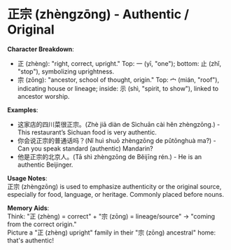 # **正宗 (zhèngzōng) - Authentic / Original**

**Character Breakdown**:  
- 正 (zhèng): "right, correct, upright." Top: 一 (yī, "one"); bottom: 止 (zhǐ, "stop"), symbolizing uprightness.  
- 宗 (zōng): "ancestor, school of thought, origin." Top: 宀 (mián, "roof"), indicating house or lineage; inside: 示 (shì, "spirit, to show"), linked to ancestor worship.

**Examples**:  
- 这家店的四川菜很正宗。(Zhè jiā diàn de Sìchuān cài hěn zhèngzōng.) - This restaurant’s Sichuan food is very authentic.  
- 你会说正宗的普通话吗？(Nǐ huì shuō zhèngzōng de pǔtōnghuà ma?) - Can you speak standard (authentic) Mandarin?  
- 他是正宗的北京人。(Tā shì zhèngzōng de Běijīng rén.) - He is an authentic Beijinger.

**Usage Notes**:  
正宗 (zhèngzōng) is used to emphasize authenticity or the original source, especially for food, language, or heritage. Commonly placed before nouns.

**Memory Aids**:  
Think: "正 (zhèng) = correct" + "宗 (zōng) = lineage/source" → "coming from the correct origin."  
Picture a "正 (zhèng) upright" family in their "宗 (zōng) ancestral" home: that's authentic!